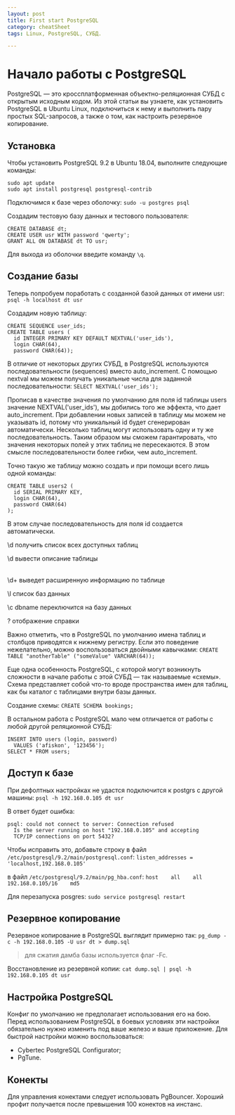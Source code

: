 ```yaml
---
layout: post
title: First start PostgreSQL
category: cheatSheet
tags: Linux, PostgreSQL, СУБД.

---
```


# Начало работы с PostgreSQL

PostgreSQL — это кроссплатформенная объектно-реляционная СУБД с открытым исходным кодом. Из этой статьи вы узнаете, как установить PostgreSQL в Ubuntu Linux, подключиться к нему и выполнить пару простых SQL-запросов, а также о том, как настроить резервное копирование.

## Установка
Чтобы установить PostgreSQL 9.2 в Ubuntu 18.04, выполните следующие команды:
```
sudo apt update
sudo apt install postgresql postgresql-contrib
```
Подключимся к базе через оболочку:
`sudo -u postgres psql`

Создадим тестовую базу данных и тестового пользователя:
```
CREATE DATABASE dt;
CREATE USER usr WITH password 'qwerty';
GRANT ALL ON DATABASE dt TO usr;
```

Для выхода из оболочки введите команду `\q`.

## Создание базы
Теперь попробуем поработать с созданной базой данных от имени usr:
`psql -h localhost dt usr`

Создадим новую таблицу:
```
CREATE SEQUENCE user_ids;
CREATE TABLE users (
  id INTEGER PRIMARY KEY DEFAULT NEXTVAL('user_ids'),
  login CHAR(64),
  password CHAR(64));
```

В отличие от некоторых других СУБД, в PostgreSQL используются последовательности (sequences) вместо auto_increment. С помощью nextval мы можем получать уникальные числа для заданной последовательности:
`SELECT NEXTVAL('user_ids');`

Прописав в качестве значения по умолчанию для поля id таблицы users значение NEXTVAL('user_ids'), мы добились того же эффекта, что дает auto_increment. При добавлении новых записей в таблицу мы можем не указывать id, потому что уникальный id будет сгенерирован автоматически. Несколько таблиц могут использовать одну и ту же последовательность. Таким образом мы сможем гарантировать, что значения некоторых полей у этих таблиц не пересекаются. В этом смысле последовательности более гибки, чем auto_increment.

Точно такую же таблицу можно создать и при помощи всего лишь одной команды:
```
CREATE TABLE users2 (
  id SERIAL PRIMARY KEY,
  login CHAR(64),
  password CHAR(64)
);
```
В этом случае последовательность для поля id создается автоматически.

\d 			получить список всех доступных таблиц

\d <table> 			вывести описание таблицы <table>

\d+ 			выведет расширенную информацию по таблице

\l 			список баз данных

\c dbname 			переключится на базу данных

\? 			отображение справки

Важно отметить, что в PostgreSQL по умолчанию имена таблиц и столбцов приводятся к нижнему регистру. Если это поведение нежелательно, можно воспользоваться двойными кавычками:
`CREATE TABLE "anotherTable" ("someValue" VARCHAR(64));`

Еще одна особенность PostgreSQL, с которой могут возникнуть сложности в начале работы с этой СУБД — так называемые «схемы». Схема представляет собой что-то вроде пространства имен для таблиц, как бы каталог с таблицами внутри базы данных.

Создание схемы:
`CREATE SCHEMA bookings;`

В остальном работа с PostgreSQL мало чем отличается от работы с любой другой реляционной СУБД:
```
INSERT INTO users (login, password)
  VALUES ('afiskon', '123456');
SELECT * FROM users;
```

## Доступ к базе

При дефолтных настройках не удастся подключится к postgrs  с другой машины:
`psql -h 192.168.0.105 dt usr`

В ответ будет ошибка:
```
psql: could not connect to server: Connection refused
  Is the server running on host "192.168.0.105" and accepting
  TCP/IP connections on port 5432?
```

Чтобы исправить это, добавьте строку в файл `/etc/postgresql/9.2/main/postgresql.conf`:
`listen_addresses = 'localhost,192.168.0.105'`

в файл `/etc/postgresql/9.2/main/pg_hba.conf`:
`host    all    all    192.168.0.105/16    md5`

Для перезапуска posgres:
`sudo service postgresql restart`

## Резервное копирование
Резервное копирование в PostgreSQL выглядит примерно так:
`pg_dump -c -h 192.168.0.105 -U usr dt > dump.sql`

> для сжатия дамба базы используется флаг -Fc.

Восстановление из резервной копии:
`cat dump.sql | psql -h 192.168.0.105 dt usr`

## Настройка PostgreSQL 
Конфиг по умолчанию не предполагает использования его на бою. Перед использованием PostgreSQL в боевых условиях эти настройки обязательно нужно изменить под ваше железо и ваше приложение. Для быстрой настройки можно воспользоваться:
-	Cybertec PostgreSQL Configurator;
-	PgTune. 

## Конекты
Для управления конектами следует использовать PgBouncer. Хороший профит получается после превышения 100 конектов на инстанс.

